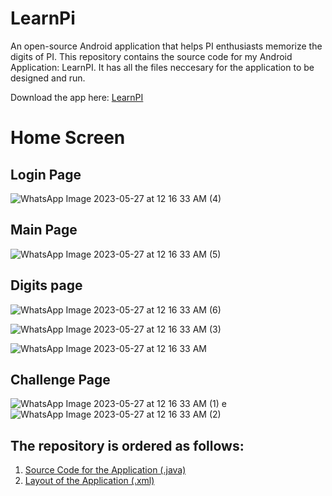 # LearnPi
An open-source Android application that helps PI enthusiasts memorize the digits of PI.
This repository contains the source code for my Android Application: LearnPI. It has all the files neccesary for the application to be designed and run.

Download the app here: [LearnPI](https://play.google.com/store/apps/details?id=com.Rohith.android.learnpi)

# Home Screen

## Login Page

![WhatsApp Image 2023-05-27 at 12 16 33 AM (4)](https://github.com/Rohith-Reddy021/LearnPi/assets/133708343/080cc62f-8365-4644-810e-63a3569669d2)

## Main Page

![WhatsApp Image 2023-05-27 at 12 16 33 AM (5)](https://github.com/Rohith-Reddy021/LearnPi/assets/133708343/4a91f135-15d2-47a4-89ac-14c0b28165a2)

## Digits page

![WhatsApp Image 2023-05-27 at 12 16 33 AM (6)](https://github.com/Rohith-Reddy021/LearnPi/assets/133708343/6a9a4dd2-f429-4941-8c28-18b2212b506a)

![WhatsApp Image 2023-05-27 at 12 16 33 AM (3)](https://github.com/Rohith-Reddy021/LearnPi/assets/133708343/6b6ca203-ed0e-4d59-b46c-723c459d8846)

![WhatsApp Image 2023-05-27 at 12 16 33 AM](https://github.com/Rohith-Reddy021/LearnPi/assets/133708343/365ed974-a079-4dca-8356-5b3154dcb2fa)

## Challenge Page

![WhatsApp Image 2023-05-27 at 12 16 33 AM (1)](https://github.com/Rohith-Reddy021/LearnPi/assets/133708343/b264935c-24b0-432e-8d5a-2b87e2d56e05)
e
![WhatsApp Image 2023-05-27 at 12 16 33 AM (2)](https://github.com/Rohith-Reddy021/LearnPi/assets/133708343/0ca8e356-7cc3-4d06-ae51-10c2d794d051)

## The repository is ordered as follows:

1. [Source Code for the Application (.java)](https://github.com/Rohith-Reddy021/LearnPi/blob/main/src/MainActivity.java)
2. [Layout of the Application (.xml)](https://github.com/Rohith-Reddy021/LearnPi/blob/main/xml/activity_main.xml)
